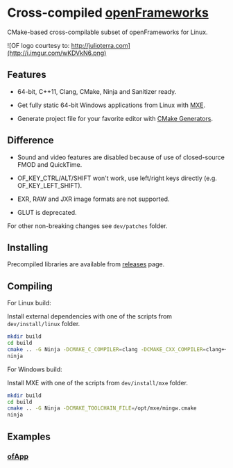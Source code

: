 Cross-compiled [openFrameworks][1]
==================================

CMake-based cross-compilable subset of openFrameworks for Linux.

![OF logo courtesy to: http://julioterra.com](http://i.imgur.com/wKDVkN6.png)


Features
--------

 - 64-bit, C++11, Clang, CMake, Ninja and Sanitizer ready.

 - Get fully static 64-bit Windows applications from Linux with [MXE][2].

 - Generate project file for your favorite editor with [CMake Generators][3].


Difference
----------

 - Sound and video features are disabled because of use of closed-source FMOD and QuickTime.

 - OF_KEY_CTRL/ALT/SHIFT won't work, use left/right keys directly (e.g. OF_KEY_LEFT_SHIFT).

 - EXR, RAW and JXR image formats are not supported.

 - GLUT is deprecated.

For other non-breaking changes see `dev/patches` folder.


Installing
----------

Precompiled libraries are available from [releases][4] page.


Compiling
---------

For Linux build:

Install external dependencies with one of the scripts from `dev/install/linux` folder.

```bash
mkdir build
cd build
cmake .. -G Ninja -DCMAKE_C_COMPILER=clang -DCMAKE_CXX_COMPILER=clang++
ninja
```

For Windows build:

Install MXE with one of the scripts from `dev/install/mxe` folder.

```bash
mkdir build
cd build
cmake .. -G Ninja -DCMAKE_TOOLCHAIN_FILE=/opt/mxe/mingw.cmake
ninja
```


Examples
--------

### [ofApp][5]


  [1]: https://github.com/openframeworks/openFrameworks
  [2]: http://mxe.cc
  [3]: http://www.cmake.org/cmake/help/v3.0/manual/cmake-generators.7.html#extra-generators
  [4]: https://github.com/procedural/of/releases
  [5]: https://github.com/procedural/ofApp

